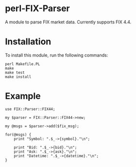 # perl-FIX-Parser
A module to parse FIX market data. Currently supports FIX 4.4.

Installation
============

To install this module, run the following commands:

	perl Makefile.PL
	make
	make test
	make install

Example
=======

```
use FIX::Parser::FIX44;

my $parser = FIX::Parser::FIX44->new;

my @msgs = $parser->add($fix_msg);

for(@msgs) {
	print "Symbol: ".$_->{symbol}."\n";
        
	print "Bid: ".$_->{bid}."\n";
	print "Ask: ".$_->{ask}."\n";
	print "Datetime: ".$_->{datetime}."\n";
}

```

